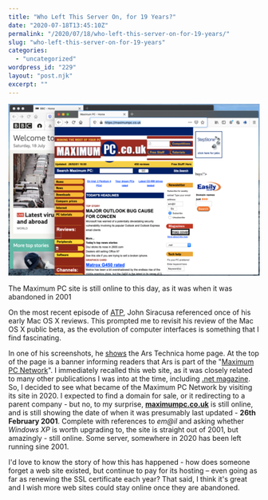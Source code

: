 ```yaml
---
title: "Who Left This Server On, for 19 Years?"
date: "2020-07-18T13:45:10Z"
permalink: "/2020/07/18/who-left-this-server-on-for-19-years/"
slug: "who-left-this-server-on-for-19-years"
categories:
  - "uncategorized"
wordpress_id: "229"
layout: "post.njk"
excerpt: ""
---
```


![](/wp-content/uploads/2020/07/maximumpc.png?w=1024)

The Maximum PC site is still online to this day, as it was when it was abandoned in 2001

On the most recent episode of [ATP](https://atp.fm), John Siracusa referenced once of his early Mac OS X reviews. This prompted me to revisit his review of the Mac OS X public beta, as the evolution of computer interfaces is something that I find fascinating.

In one of his screenshots, he [shows](https://cdn.arstechnica.net/wp-content/uploads/archive/mac-os-x-beta/world-view-big.jpg) the Ars Technica home page. At the top of the page is a banner informing readers that Ars is part of the "[Maximum PC Network](https://www.campaignlive.co.uk/article/future-launches-new-uk-web-network/43662)". I immediately recalled this web site, as it was closely related to many other publications I was into at the time, including [.net magazine](https://imarc.me/2020/06/21/farewell-net-magazine/). So, I decided to see what became of the Maximum PC Network by visiting its site in 2020. I expected to find a domain for sale, or it redirecting to a parent company - but no, to my surprise, **[maximumpc.co.uk](https://maximumpc.co.uk)** is still online, and is still showing the date of when it was presumably last updated - **26th February 2001**. Complete with references to _em@il_ and asking whether _Windows XP_ is worth upgrading to, the site is straight out of 2001, but amazingly - still online. Some server, somewhere in 2020 has been left running sine 2001.

I'd love to know the story of how this has happened - how does someone forget a web site existed, but continue to pay for its hosting – even going as far as renewing the SSL certificate each year? That said, I think it's great and I wish more web sites could stay online once they are abandoned.
